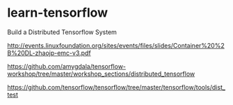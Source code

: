 # learn-tensorflow
Build a Distributed Tensorflow System

http://events.linuxfoundation.org/sites/events/files/slides/Container%20%2B%20DL-zhaojp-emc-v3.pdf

https://github.com/amygdala/tensorflow-workshop/tree/master/workshop_sections/distributed_tensorflow

https://github.com/tensorflow/tensorflow/tree/master/tensorflow/tools/dist_test
